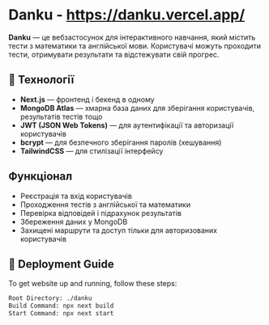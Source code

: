 # Danku - https://danku.vercel.app/

**Danku** — це вебзастосунок для інтерактивного навчання, який містить тести з математики та англійської мови. Користувачі можуть проходити тести, отримувати результати та відстежувати свій прогрес.

## 🔧 Технології

- **Next.js** — фронтенд і бекенд в одному
- **MongoDB Atlas** — хмарна база даних для зберігання користувачів, результатів тестів тощо
- **JWT (JSON Web Tokens)** — для аутентифікації та авторизації користувачів
- **bcrypt** — для безпечного зберігання паролів (хешування)
- **TailwindCSS** — для стилізації інтерфейсу

## Функціонал

- Реєстрація та вхід користувачів
- Проходження тестів з англійської та математики
- Перевірка відповідей і підрахунок результатів
- Збереження даних у MongoDB
- Захищені маршрути та доступ тільки для авторизованих користувачів
  
## 🚀 Deployment Guide
To get website up and running, follow these steps:

```bash
Root Directory: ./danku
Build Command: npx next build
Start Command: npx next start
```
